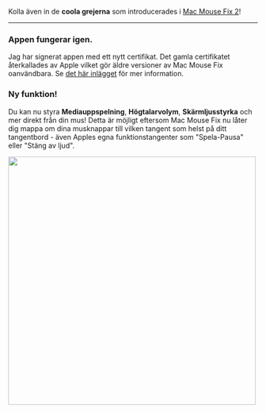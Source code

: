 Kolla även in de **coola grejerna** som introducerades i [Mac Mouse Fix 2](https://github.com/noah-nuebling/mac-mouse-fix/releases/tag/2.0.0)!

---

### Appen fungerar igen.

Jag har signerat appen med ett nytt certifikat. Det gamla certifikatet återkallades av Apple vilket gör äldre versioner av Mac Mouse Fix oanvändbara. Se [det här inlägget](https://github.com/noah-nuebling/mac-mouse-fix/discussions/114) för mer information.

### Ny funktion!

Du kan nu styra **Mediauppspelning**, **Högtalarvolym**, **Skärmljusstyrka** och mer direkt från din mus! 
Detta är möjligt eftersom Mac Mouse Fix nu låter dig mappa om dina musknappar till vilken tangent som helst på ditt tangentbord - även Apples egna funktionstangenter som "Spela-Pausa" eller "Stäng av ljud".

<img width="500px" src="https://user-images.githubusercontent.com/40808343/148666688-f2da6897-a6d2-47cb-86df-59afb3ab8682.gif">